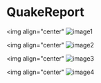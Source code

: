 # QuakeReport
<img align="center" ![image1](https://github.com/user-attachments/assets/9b782ec3-7edc-44a4-837c-32172de1b9a0)

<img align="center" ![image2](https://github.com/user-attachments/assets/a12c7c34-382d-454c-88cf-fca6bcd014ab)

<img align="center" ![image3](https://github.com/user-attachments/assets/117554d0-5aaf-422f-8df5-754018b9fdcd)

<img align="center" ![image4](https://github.com/user-attachments/assets/bbc1a26a-a6ad-4c76-9059-f70f688887d9)
